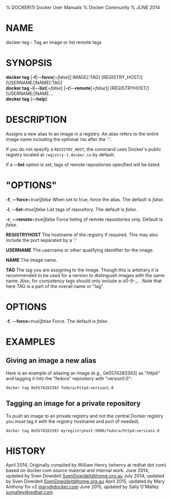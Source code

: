 % DOCKER(1) Docker User Manuals
% Docker Community
% JUNE 2014
# NAME
docker-tag - Tag an image or list remote tags

# SYNOPSIS
**docker tag**
[**-f**|**--force**[=*false*]]
IMAGE[:TAG] [REGISTRY_HOST/][USERNAME/]NAME[:TAG]  
**docker tag**
**-l**|**--list**[=*false*]
[**-r**|**--remote**[=*false*]]
[REGISTRYHOST/][USERNAME/]NAME...  
**docker tag**
[**--help**]

# DESCRIPTION
Assigns a new alias to an image in a registry. An alias refers to the
entire image name including the optional `TAG` after the ':'. 

If you do not specify a `REGISTRY_HOST`, the command uses Docker's public
registry located at `registry-1.docker.io` by default. 

If a **--list** option is set, tags of remote repositories specified will be
listed.

# "OPTIONS"
**-f**, **--force**=*true*|*false*
   When set to true, force the alias. The default is *false*.

**-l**, **--list**=*true*|*false*
   List tags of repository. The default is *false*.

**-r**, **--remote**=*true*|*false*
   Force listing of remote repositories only. Default is *false*.

**REGISTRYHOST**
   The hostname of the registry if required. This may also include the port
separated by a ':'

**USERNAME**
   The username or other qualifying identifier for the image.

**NAME**
   The image name.

**TAG**
   The tag you are assigning to the image.  Though this is arbitrary it is
recommended to be used for a version to distinguish images with the same name.
Also, for consistency tags should only include a-z0-9-_. .
Note that here TAG is a part of the overall name or "tag".

# OPTIONS
**-f**, **--force**=*true*|*false*
   Force. The default is *false*.

# EXAMPLES

## Giving an image a new alias

Here is an example of aliasing an image (e.g., 0e5574283393) as "httpd" and 
tagging it into the "fedora" repository with "version1.0":

    docker tag 0e5574283393 fedora/httpd:version1.0

## Tagging an image for a private repository

To push an image to an private registry and not the central Docker
registry you must tag it with the registry hostname and port (if needed).

    docker tag 0e5574283393 myregistryhost:5000/fedora/httpd:version1.0

# HISTORY
April 2014, Originally compiled by William Henry (whenry at redhat dot com)
based on docker.com source material and internal work.
June 2014, updated by Sven Dowideit <SvenDowideit@home.org.au>
July 2014, updated by Sven Dowideit <SvenDowideit@home.org.au>
April 2015, updated by Mary Anthony for v2 <mary@docker.com>
June 2015, updated by Sally O'Malley <somalley@redhat.com>
